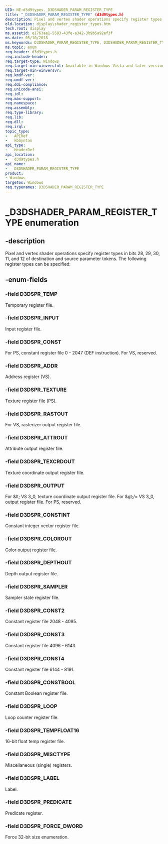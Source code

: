 ```yaml
---
UID: NE:d3d9types._D3DSHADER_PARAM_REGISTER_TYPE
title: "_D3DSHADER_PARAM_REGISTER_TYPE" (d3d9types.h)
description: Pixel and vertex shader operations specify register types in bits 28, 29, 30, 11, and 12 of destination and source parameter tokens.
old-location: display\shader_register_types.htm
tech.root: display
ms.assetid: e1763ae1-5583-43fe-a342-3b9b5a92ef3f
ms.date: 05/10/2018
ms.keywords: D3DSHADER_PARAM_REGISTER_TYPE, D3DSHADER_PARAM_REGISTER_TYPE enumeration [Display Devices], D3DSPR_ADDR, D3DSPR_ATTROUT, D3DSPR_COLOROUT, D3DSPR_CONST, D3DSPR_CONST2, D3DSPR_CONST3, D3DSPR_CONST4, D3DSPR_CONSTBOOL, D3DSPR_CONSTINT, D3DSPR_DEPTHOUT, D3DSPR_FORCE_DWORD, D3DSPR_INPUT, D3DSPR_LABEL, D3DSPR_LOOP, D3DSPR_MISCTYPE, D3DSPR_OUTPUT, D3DSPR_PREDICATE, D3DSPR_RASTOUT, D3DSPR_SAMPLER, D3DSPR_TEMP, D3DSPR_TEMPFLOAT16, D3DSPR_TEXCRDOUT, D3DSPR_TEXTURE, UserModeDisplayDriver_Shader_1968e381-80d3-44f2-a02d-7625ba93f95a.xml, _D3DSHADER_PARAM_REGISTER_TYPE, d3d9types/ D3DSPR_CONST, d3d9types/D3DSHADER_PARAM_REGISTER_TYPE, d3d9types/D3DSPR_ADDR, d3d9types/D3DSPR_ATTROUT, d3d9types/D3DSPR_COLOROUT, d3d9types/D3DSPR_CONST2, d3d9types/D3DSPR_CONST3, d3d9types/D3DSPR_CONST4, d3d9types/D3DSPR_CONSTBOOL, d3d9types/D3DSPR_CONSTINT, d3d9types/D3DSPR_DEPTHOUT, d3d9types/D3DSPR_FORCE_DWORD, d3d9types/D3DSPR_INPUT, d3d9types/D3DSPR_LABEL, d3d9types/D3DSPR_LOOP, d3d9types/D3DSPR_MISCTYPE, d3d9types/D3DSPR_OUTPUT, d3d9types/D3DSPR_PREDICATE, d3d9types/D3DSPR_RASTOUT, d3d9types/D3DSPR_SAMPLER, d3d9types/D3DSPR_TEMP, d3d9types/D3DSPR_TEMPFLOAT16, d3d9types/D3DSPR_TEXCRDOUT, d3d9types/D3DSPR_TEXTURE, display.shader_register_types
ms.topic: enum
req.header: d3d9types.h
req.include-header: 
req.target-type: Windows
req.target-min-winverclnt: Available in Windows Vista and later versions of the Windows operating systems.
req.target-min-winversvr: 
req.kmdf-ver: 
req.umdf-ver: 
req.ddi-compliance: 
req.unicode-ansi: 
req.idl: 
req.max-support: 
req.namespace: 
req.assembly: 
req.type-library: 
req.lib: 
req.dll: 
req.irql: 
topic_type:
-	APIRef
-	kbSyntax
api_type:
-	HeaderDef
api_location:
-	d3d9types.h
api_name:
-	D3DSHADER_PARAM_REGISTER_TYPE
product:
- Windows
targetos: Windows
req.typenames: D3DSHADER_PARAM_REGISTER_TYPE
---
```


# _D3DSHADER_PARAM_REGISTER_TYPE enumeration


## -description


Pixel and vertex shader operations specify register types in bits 28, 29, 30, 11, and 12 of destination and source parameter tokens. The following register types can be specified:


## -enum-fields




### -field D3DSPR_TEMP

Temporary register file.


### -field D3DSPR_INPUT

Input register file.


### -field D3DSPR_CONST

For PS, constant register file  0 - 2047 (DEF instruction). For VS, reserved.


### -field D3DSPR_ADDR

Address register (VS).


### -field D3DSPR_TEXTURE

Texture register file (PS).


### -field D3DSPR_RASTOUT

For VS, rasterizer output register file.


### -field D3DSPR_ATTROUT

Attribute output register file.


### -field D3DSPR_TEXCRDOUT

Texture coordinate output register file.


### -field D3DSPR_OUTPUT

For &amp;lt; VS 3_0, texture coordinate output register file. For &amp;gt;/= VS 3_0, output register file. For PS, reserved.


### -field D3DSPR_CONSTINT

Constant integer vector register file.


### -field D3DSPR_COLOROUT

Color output register file.


### -field D3DSPR_DEPTHOUT

Depth output register file.


### -field D3DSPR_SAMPLER

Sampler state register file.


### -field D3DSPR_CONST2

Constant register file  2048 - 4095.


### -field D3DSPR_CONST3

Constant register file  4096 - 6143.


### -field D3DSPR_CONST4

Constant register file  6144 - 8191.


### -field D3DSPR_CONSTBOOL

Constant Boolean register file.


### -field D3DSPR_LOOP

Loop counter register file.


### -field D3DSPR_TEMPFLOAT16

16-bit float temp register file.


### -field D3DSPR_MISCTYPE

Miscellaneous (single) registers.


### -field D3DSPR_LABEL

Label.


### -field D3DSPR_PREDICATE

Predicate register.


### -field D3DSPR_FORCE_DWORD

Force 32-bit size enumeration.

